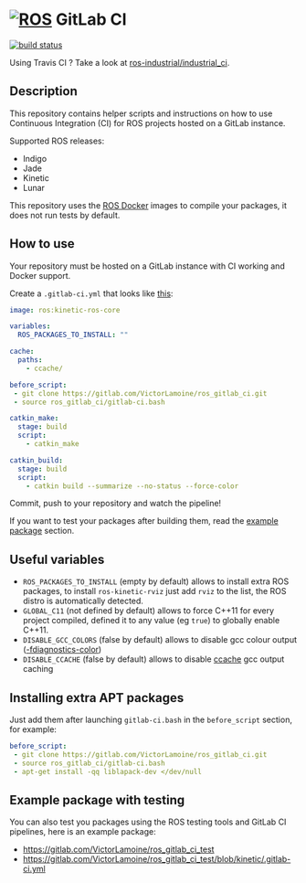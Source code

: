  [![ROS](http://www.ros.org/wp-content/uploads/2013/10/rosorg-logo1.png)](http://www.ros.org/) GitLab CI
===

[![build status](https://gitlab.com/VictorLamoine/ros_gitlab_ci/badges/master/build.svg)](https://gitlab.com/VictorLamoine/ros_gitlab_ci/commits/master)


Using Travis CI ? Take a look at [ros-industrial/industrial_ci](https://github.com/ros-industrial/industrial_ci).

## Description
This repository contains helper scripts and instructions on how to use Continuous Integration (CI) for ROS projects hosted on a GitLab instance.

Supported ROS releases:
- Indigo
- Jade
- Kinetic
- Lunar

This repository uses the [ROS Docker](https://hub.docker.com/_/ros/) images to compile your packages, it does not run tests by default.

## How to use
Your repository must be hosted on a GitLab instance with CI working and Docker support.

Create a `.gitlab-ci.yml` that looks like [this](/.gitlab-ci.yml):

```yml
image: ros:kinetic-ros-core

variables:
  ROS_PACKAGES_TO_INSTALL: ""

cache:
  paths:
    - ccache/

before_script:
 - git clone https://gitlab.com/VictorLamoine/ros_gitlab_ci.git
 - source ros_gitlab_ci/gitlab-ci.bash

catkin_make:
  stage: build
  script:
    - catkin_make

catkin_build:
  stage: build
  script:
    - catkin build --summarize --no-status --force-color

```
Commit, push to your repository and watch the pipeline!

If you want to test your packages after building them, read the [example package](#example-package-with-testing) section.

## Useful variables
- `ROS_PACKAGES_TO_INSTALL` (empty by default) allows to install extra ROS packages, to install `ros-kinetic-rviz` just add `rviz` to the list, the ROS distro is automatically detected.
- `GLOBAL_C11` (not defined by default) allows to force C++11 for every project compiled, defined it to any value (eg `true`) to globally enable C++11.
- `DISABLE_GCC_COLORS` (false by default) allows to disable gcc colour output ([-fdiagnostics-color](https://gcc.gnu.org/onlinedocs/gcc/Diagnostic-Message-Formatting-Options.html))
- `DISABLE_CCACHE` (false by default) allows to disable [ccache](https://ccache.samba.org/) gcc output caching

## Installing extra APT packages
Just add them after launching `gitlab-ci.bash` in the `before_script` section, for example:

```yml
before_script:
 - git clone https://gitlab.com/VictorLamoine/ros_gitlab_ci.git
 - source ros_gitlab_ci/gitlab-ci.bash
 - apt-get install -qq liblapack-dev </dev/null
```

## Example package with testing
You can also test you packages using the ROS testing tools and GitLab CI pipelines, here is an example package:
- https://gitlab.com/VictorLamoine/ros_gitlab_ci_test
- https://gitlab.com/VictorLamoine/ros_gitlab_ci_test/blob/kinetic/.gitlab-ci.yml


